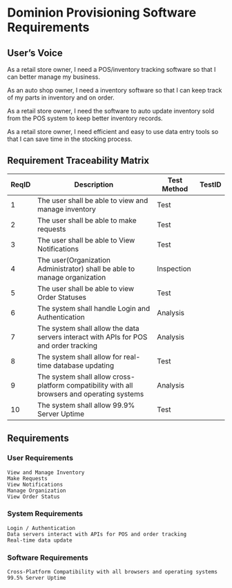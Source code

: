 # Dominion Provisioning Software Requirements

## User’s Voice
As a retail store owner, I need a POS/inventory tracking software so that I can better manage my business.

As an auto shop owner, I need a inventory software so that I can keep track of my parts in inventory and on order.

As a retail store owner, I need the software to auto update inventory sold from the POS system to keep better inventory records.

As a retail store owner, I need efficient and easy to use data entry tools so that I can save time in the stocking process.

## Requirement Traceability Matrix
| ReqID		| Description | Test Method | TestID |
| ----------- | ----------- | ---------- | ---------- |
| 1 | The user shall be able to view and manage inventory | Test | |
| 2 | The user shall be able to make requests | Test | |
| 3 | The user shall be able to View Notifications | Test | |
| 4 | The user(Organization Administrator) shall be able to manage organization | Inspection | |
| 5 | The user shall be able to view Order Statuses | Test | |
| 6 | The system shall handle Login and Authentication | Analysis | |
| 7 | The system shall allow the data servers interact with APIs for POS and order tracking | Analysis | |
| 8 | The system shall allow for real-time database updating | Test | |
| 9 |  The system shall allow cross-platform compatibility with all browsers and operating systems | Analysis | |
| 10 |  The system shall allow 99.9% Server Uptime | Test | |

## Requirements
### User Requirements
	View and Manage Inventory
	Make Requests
	View Notifications
	Manage Organization
	View Order Status
### System Requirements
	Login / Authentication
	Data servers interact with APIs for POS and order tracking
	Real-time data update
### Software Requirements
	Cross-Platform Compatibility with all browsers and operating systems
	99.5% Server Uptime


